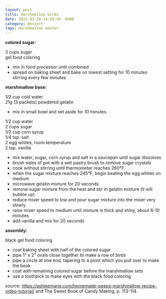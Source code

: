 ```yaml
---
layout: post
title: marshmallow birds
date: 2022-03-19 14:19:54 -0400
category: dessert
tags: marshmallow easter
---
```


**colored sugar:**

3 cups sugar  
gel food coloring  
* mix in food processor until combined
* spread on baking sheet and bake on lowest setting for 10 minutes stirring
  every few minutes

**marshmallow base:**

1/2 cup cold water  
21g (3 packets) powdered gelatin  
* mix in small bowl and set aside for 10 minutes

1/2 cup water  
2 cups sugar  
1/2 cup corn syrup  
1/4 tsp. salt  
2 egg whites, room temperature  
2 tsp. vanilla  
* mix water, sugar, corn syrup and salt in a saucepan until sugar dissolves
* brush sides of pot with a wet pastry brush to remove sugar crystals
* cook without stirring until thermometer reaches 260°F.
* when the sugar mixture reaches 245°F, begin beating the egg whites on medium 
* microwave gelatin mixture for 20 seconds
* remove sugar mixture from the heat and stir in gelatin mixture (it will bubble up)
* reduce mixer speed to low and pour sugar mixture into the mixer very slowly
* raise mixer speed to medium until mixture is thick and shiny, about 8-10 minutes
* add vanilla and mix for 20 seconds

**assembly:**

black gel food coloring  

* coat baking sheet with half of the colored sugar
* pipe 1" x 2" ovals close together to make a row of birds
* pipe a circle at one end, tapering to a point which you pull over to make the
  beak
* coat with remaining colored sugar before the marshmallow sets
* use a toothpick to make eyes with the black food coloring

source: <https://ashleemarie.com/homemade-peeps-marshmallow-recipe-video-tutorial/>
and The Sweet Book of Candy Making, p. 113-114.
